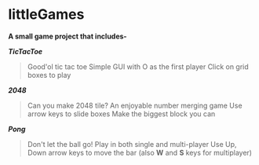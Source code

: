 # littleGames

**A small game project that includes-**

**_TicTacToe_**
>Good'ol tic tac toe
Simple GUI with O as the first player
Click on grid boxes to play

**_2048_**
>Can you make 2048 tile?
An enjoyable number merging game
Use arrow keys to slide boxes 
Make the biggest block you can

**_Pong_**
>Don't let the ball go!
Play in both single and multi-player
Use Up, Down arrow keys to move the bar
(also __W__ and __S__ keys for multiplayer)